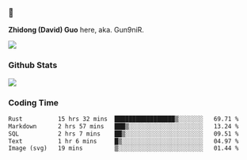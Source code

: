 ### 👋 

**Zhidong (David) Guo** here, aka. Gun9niR.

![](https://komarev.com/ghpvc/?username=Gun9niR&label=Total+Views)

### Github Stats

<img src="https://github-readme-stats.vercel.app/api?username=Gun9niR&count_private=true&show_icons=true&theme=vue-dark&hide_title=true">

### Coding Time

<!--START_SECTION:waka-->

```txt
Rust          15 hrs 32 mins  █████████████████▒░░░░░░░   69.71 %
Markdown      2 hrs 57 mins   ███▒░░░░░░░░░░░░░░░░░░░░░   13.24 %
SQL           2 hrs 7 mins    ██▒░░░░░░░░░░░░░░░░░░░░░░   09.51 %
Text          1 hr 6 mins     █▒░░░░░░░░░░░░░░░░░░░░░░░   04.97 %
Image (svg)   19 mins         ▒░░░░░░░░░░░░░░░░░░░░░░░░   01.44 %
```

<!--END_SECTION:waka-->

